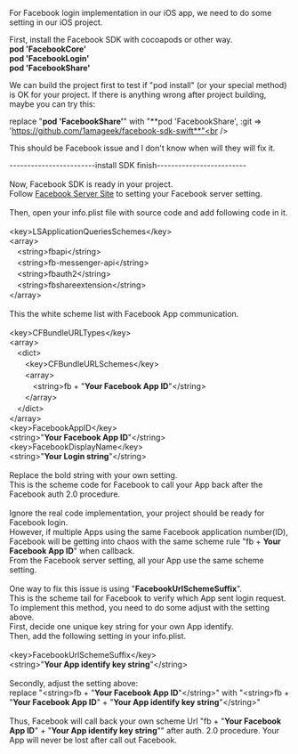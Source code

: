 For Facebook login implementation in our iOS app, we need to do some setting in our iOS project.

First, install the Facebook SDK with cocoapods or other way.<br />
**pod 'FacebookCore'**<br />
**pod 'FacebookLogin'**<br />
**pod 'FacebookShare'**<br />

We can build the project first to test if "pod install" (or your special method) is OK for your project.
If there is anything wrong after project building, maybe you can try this: <br />

replace "**pod 'FacebookShare'**" with "**pod 'FacebookShare', :git => 'https://github.com/1amageek/facebook-sdk-swift**"<br />

This should be Facebook issue and I don't know when will they will fix it.<br />

------------------------install SDK finish-------------------------<br />
<br />
Now, Facebook SDK is ready in your project.<br />
Follow [Facebook Server Site](https://developers.facebook.com/docs/facebook-login/ios/) to setting your Facebook server setting.<br />
<br />
Then, open your info.plist file with source code and add following code in it.<br /><br />
\<key\>LSApplicationQueriesSchemes\</key\><br />
\<array\><br />
　\<string\>fbapi\</string\><br />
　\<string\>fb-messenger-api\</string\><br />
　\<string\>fbauth2\</string\><br />
　\<string\>fbshareextension\</string\><br />
\</array\><br />
<br />
This the white scheme list with Facebook App communication.
<br /><br />
\<key\>CFBundleURLTypes\</key\><br />
\<array\><br />
　\<dict\><br />
　　\<key\>CFBundleURLSchemes\</key\><br />
　　\<array\><br />
　　　\<string\>fb + "**Your Facebook App ID**"\</string\><br />
　　\</array\><br />
　\</dict\><br />
\</array\><br />
\<key\>FacebookAppID\</key\><br />
\<string\>"**Your Facebook App ID**"\</string\><br />
\<key\>FacebookDisplayName\</key\><br />
\<string\>"**Your Login string**"\</string\><br />
<br />
Replace the bold string with your own setting.<br />
This is the scheme code for Facebook to call your App back after the Facebook auth 2.0 procedure.<br />
<br />
Ignore the real code implementation, your project should be ready for Facebook login.<br />
However, if multiple Apps using the same Facebook application number(ID), Facebook will be getting into chaos with the same scheme rule "fb + **Your Facebook App ID**\" when callback.<br />
From the Facebook server setting, all your App use the same scheme setting.<br />
<br />
One way to fix this issue is using "**FacebookUrlSchemeSuffix**".<br />
This is the scheme tail for Facebook to verify which App sent login request.<br />
To implement this method, you need to do some adjust with the setting above.<br />
First, decide one unique key string for your own App identify.<br />
Then, add the following setting in your info.plist.<br /><br />
\<key\>FacebookUrlSchemeSuffix\</key\><br />
\<string\>"**Your App identify key string**"\</string\><br /><br />
Secondly, adjust the setting above:<br />
replace "\<string\>fb + "**Your Facebook App ID**"\</string\>" with "\<string\>fb + "**Your Facebook App ID**" + "**Your App identify key string**"\</string\>"<br />
<br />
Thus, Facebook will call back your own scheme Url "fb + "**Your Facebook App ID**" + "**Your App identify key string**"\" after auth. 2.0 procedure. Your App will never be lost after call out Facebook.








